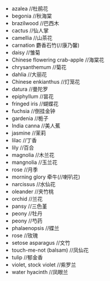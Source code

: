 - azalea //杜鹃花
- begonia //秋海棠
- brazilwood //巴西木
- cactus //仙人掌
- camellia //山茶花
- carnation 麝香石竹(//康乃馨)
- daisy //雏菊
- Chinese flowering crab-apple //海棠花
- chrysanthemum //菊花
- dahlia //大丽花
- Chinese enkianthus //灯笼花
- datura //曼陀罗
- epiphyllum //昙花
- fringed iris //蝴蝶花
- fuchsia //倒挂金钟
- gardenia //栀子
- India canna //美人蕉
- jasmine //茉莉
- lilac //丁香
- lily //百合
- magnolia //木兰花
- mangnolia //玉兰花
- rose //月季
- morning glory 牵牛(//喇叭花)
- narcissus //水仙花
- oleander //夹竹桃
- orchid //兰花
- pansy //三色堇
- peony //牡丹
- peony //芍药
- phalaenopsis //蝶兰
- rose //玫瑰
- setose asparagus //文竹
- touch-me-not (balsam) //凤仙花
- tulip //郁金香
- violet, stock violet //紫罗兰
- water hyacinth //凤眼兰
